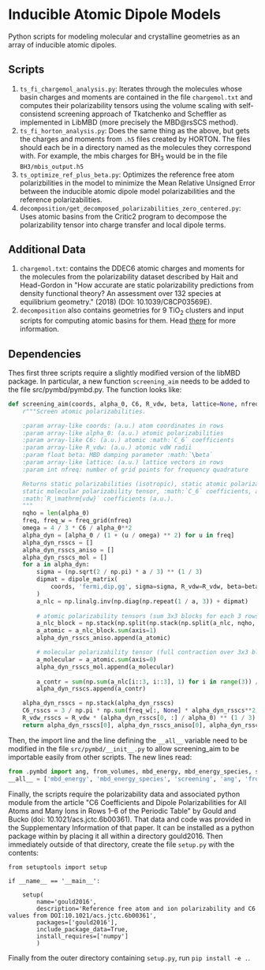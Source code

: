 # Inducible Atomic Dipole Models
Python scripts for modeling molecular and crystalline geometries as an array of inducible atomic dipoles.

## Scripts
1. `ts_fi_chargemol_analysis.py`: Iterates through the molecules whose basin charges and moments are contained in the file `chargemol.txt` and computes their polarizability tensors using the volume scaling with self-consistend screening approach of Tkatchenko and Scheffler as implemented in LibMBD (more precisely the MBD@rsSCS method).
2. `ts_fi_horton_analysis.py`: Does the same thing as the above, but gets the charges and moments from `.h5` files created by HORTON. The files should each be in a directory named as the molecules they correspond with. For example, the mbis charges for BH$_3$ would be in the file `BH3/mbis_output.h5`
3. `ts_optimize_ref_plus_beta.py`: Optimizes the reference free atom polarizbilities in the model to minimize the Mean Relative Unsigned Error between the inducible atomic dipole model polarizabilities and the reference polarizabilities.
4. `decomposition/get_decomposed_polarizabilities_zero_centered.py`: Uses atomic basins from the Critic2 program to decompose the polarizability tensor into charge transfer and local dipole terms.

## Additional Data
1. `chargemol.txt`: contains the DDEC6 atomic charges and moments for the molecules from the polarizability dataset described by Hait and Head-Gordon in "How accurate are static polarizability predictions from density functional theory? An assessment over 132 species at equilibrium geometry." (2018) (DOI: 10.1039/C8CP03569E).
2. `decomposition` also contains geometries for 9 TiO$_2$ clusters and input scripts for computing atomic basins for them. Head [there](decomposition/README.md) for more information.

## Dependencies
Thes first three scripts require a slightly modified version of the libMBD package. In particular, a new function 
`screening_aim` needs to be added to the file src/pymbd/pymbd.py. The function looks like:

```python
def screening_aim(coords, alpha_0, C6, R_vdw, beta, lattice=None, nfreq=15):
    r"""Screen atomic polarizabilities.

    :param array-like coords: (a.u.) atom coordinates in rows
    :param array-like alpha_0: (a.u.) atomic polarizabilities
    :param array-like C6: (a.u.) atomic :math:`C_6` coefficients
    :param array-like R_vdw: (a.u.) atomic vdW radii
    :param float beta: MBD damping parameter :math:`\beta`
    :param array-like lattice: (a.u.) lattice vectors in rows
    :param int nfreq: number of grid points for frequency quadrature

    Returns static polarizabilities (isotropic), static atomic polarizability tensors,
    static molecular polarizability tensor, :math:`C_6` coefficients, and
    :math:`R_\mathrm{vdw}` coefficients (a.u.).
    """
    nqho = len(alpha_0)
    freq, freq_w = freq_grid(nfreq)
    omega = 4 / 3 * C6 / alpha_0**2
    alpha_dyn = [alpha_0 / (1 + (u / omega) ** 2) for u in freq]
    alpha_dyn_rsscs = []
    alpha_dyn_rsscs_aniso = []
    alpha_dyn_rsscs_mol = []
    for a in alpha_dyn:
        sigma = (np.sqrt(2 / np.pi) * a / 3) ** (1 / 3)                                               
        dipmat = dipole_matrix(                                                                       
            coords, 'fermi,dip,gg', sigma=sigma, R_vdw=R_vdw, beta=beta, lattice=lattice              
        )                                                                                             
        a_nlc = np.linalg.inv(np.diag(np.repeat(1 / a, 3)) + dipmat)                                  
        
        # atomic polarizability tensors (sum 3x3 blocks for each 3 rows)                              
        a_nlc_block = np.stack(np.split(np.stack(np.split(a_nlc, nqho, axis=0), axis=0), nqho, axis=2), axis=1)
        a_atomic = a_nlc_block.sum(axis=1)
        alpha_dyn_rsscs_aniso.append(a_atomic)                                                        

        # molecular polarizability tensor (full contraction over 3x3 blocks)                          
        a_molecular = a_atomic.sum(axis=0)
        alpha_dyn_rsscs_mol.append(a_molecular)
 
        a_contr = sum(np.sum(a_nlc[i::3, i::3], 1) for i in range(3)) / 3                             
        alpha_dyn_rsscs.append(a_contr)

    alpha_dyn_rsscs = np.stack(alpha_dyn_rsscs)                                                       
    C6_rsscs = 3 / np.pi * np.sum(freq_w[:, None] * alpha_dyn_rsscs**2, 0)                            
    R_vdw_rsscs = R_vdw * (alpha_dyn_rsscs[0, :] / alpha_0) ** (1 / 3)                                
    return alpha_dyn_rsscs[0], alpha_dyn_rsscs_aniso[0], alpha_dyn_rsscs_mol[0], C6_rsscs, R_vdw_rsscs
```

Then, the import line and the line defining the `__all__` variable need to be modified in the file `src/pymbd/__init__.py` to allow screening_aim to be importable easily from other scripts. The new lines read:

```python
from .pymbd import ang, from_volumes, mbd_energy, mbd_energy_species, screening, screening_aim
__all__ = ['mbd_energy', 'mbd_energy_species', 'screening', 'ang', 'from_volumes', 'screening_aim']
```

Finally, the scripts require the polarizability data and associated python module from the article "C6 Coefficients and Dipole Polarizabilities for All Atoms and Many Ions in Rows 1–6 of the Periodic Table" by Gould and Bucko (doi: 10.1021/acs.jctc.6b00361). That data and code was provided in the Supplementary Information of that paper. It can be installed as a python package within by placing it all within a directory gould2016. Then immediately outside of that directory, create the file  `setup.py` with the contents:

```
from setuptools import setup

if __name__ == '__main__':

    setup(
        name='gould2016',
        description='Reference free atom and ion polarizability and C6 values from DOI:10.1021/acs.jctc.6b00361',
        packages=['gould2016'],
        include_package_data=True,
        install_requires=['numpy']
        )
```

Finally from the outer directory containing `setup.py`, run `pip install -e .`.
